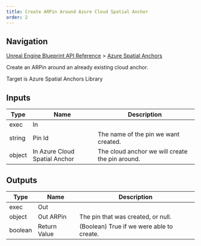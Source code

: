```yaml
---
title: Create ARPin Around Azure Cloud Spatial Anchor
order: 2
---
```

## Navigation

[Unreal Engine Blueprint API Reference](https://dev.epicgames.com/documentation/en-us/unreal-engine/BlueprintAPI) > [Azure Spatial Anchors](https://dev.epicgames.com/documentation/en-us/unreal-engine/BlueprintAPI/AzureSpatialAnchors)

Create an ARPin around an already existing cloud anchor.

Target is Azure Spatial Anchors Library

## Inputs

| Type | Name | Description |
| --- | --- | --- |
| exec | In |  |
| string | Pin Id | The name of the pin we want created. |
| object | In Azure Cloud Spatial Anchor | The cloud anchor we will create the pin around. |

## Outputs

| Type | Name | Description |
| --- | --- | --- |
| exec | Out |  |
| object | Out ARPin | The pin that was created, or null. |
| boolean | Return Value | (Boolean) True if we were able to create. |
